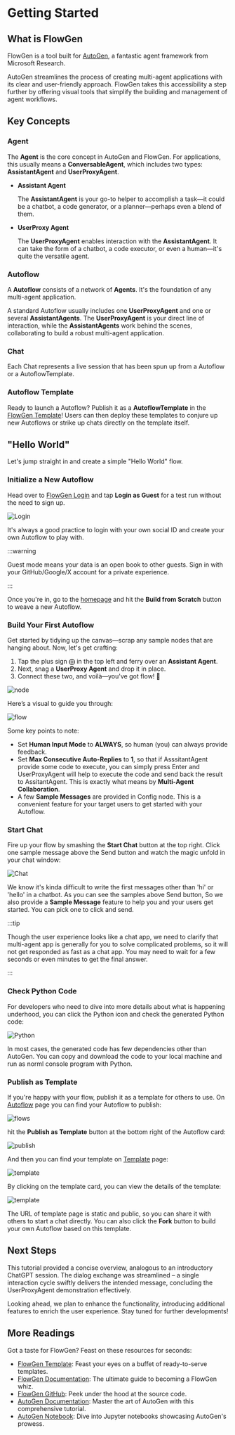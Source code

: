 # Getting Started

## What is FlowGen

FlowGen is a tool built for [AutoGen](https://microsoft.github.io/autogen/), a fantastic agent framework from Microsoft Research.

AutoGen streamlines the process of creating multi-agent applications with its clear and user-friendly approach. FlowGen takes this accessibility a step further by offering visual tools that simplify the building and management of agent workflows.

## Key Concepts

### Agent

The **Agent** is the core concept in AutoGen and FlowGen. For applications, this usually means a **ConversableAgent**, which includes two types: **AssistantAgent** and **UserProxyAgent**.

- **Assistant Agent**

  The **AssistantAgent** is your go-to helper to accomplish a task—it could be a chatbot, a code generator, or a planner—perhaps even a blend of them.

- **UserProxy Agent**

  The **UserProxyAgent** enables interaction with the **AssistantAgent**. It can take the form of a chatbot, a code executor, or even a human—it's quite the versatile agent.

### Autoflow

A **Autoflow** consists of a network of **Agents**. It's the foundation of any multi-agent application.

A standard Autoflow usually includes one **UserProxyAgent** and one or several **AssistantAgents**. The **UserProxyAgent** is your direct line of interaction, while the **AssistantAgents** work behind the scenes, collaborating to build a robust multi-agent application.

### Chat

Each Chat represents a live session that has been spun up from a Autoflow or a AutoflowTemplate.

### Autoflow Template

Ready to launch a Autoflow? Publish it as a **AutoflowTemplate** in the [FlowGen Template](https://platform.flowgen.app/templates/)! Users can then deploy these templates to conjure up new Autoflows or strike up chats directly on the template itself.

## "Hello World"

Let's jump straight in and create a simple "Hello World" flow.

### Initialize a New Autoflow

Head over to [FlowGen Login](https://platform.flowgen.app/auth/login) and tap **Login as Guest** for a test run without the need to sign up.

![Login](./img/login.png)

It's always a good practice to login with your own social ID and create your own Autoflow to play with.

:::warning

Guest mode means your data is an open book to other guests. Sign in with your GitHub/Google/X account for a private experience.

:::

Once you're in, go to the [homepage](https://platform.flowgen.app) and hit the **Build from Scratch** button to weave a new Autoflow.

### Build Your First Autoflow

Get started by tidying up the canvas—scrap any sample nodes that are hanging about. Now, let's get crafting:

1. Tap the plus sign ⨁ in the top left and ferry over an **Assistant Agent**.
2. Next, snag a **UserProxy Agent** and drop it in place.
3. Connect these two, and voilà—you've got flow! 🔗

![node](./img/node.png)

Here’s a visual to guide you through:

![flow](./img/flow.png)

Some key points to note:

- Set **Human Input Mode** to **ALWAYS**, so human (you) can always provide feedback.
- Set **Max Consecutive Auto-Replies** to **1**, so that if AsssitantAgent provide some code to execute, you can simply press Enter and UserProxyAgent will help to execute the code and send back the result to AssitantAgent. This is exactly what means by **Multi-Agent Collaboration**.
- A few **Sample Messages** are provided in Config node. This is a convenient feature for your target users to get started with your Autoflow.

### Start Chat

Fire up your flow by smashing the **Start Chat** button at the top right. Click one sample message above the Send button and watch the magic unfold in your chat window:

![Chat](./img/chat.png)

We know it's kinda difficult to write the first messages other than 'hi' or 'hello' in a chatbot. As you can see the samples above Send button, So we also provide a **Sample Message** feature to help you and your users get started. You can pick one to click and send.

:::tip

Though the user experience looks like a chat app, we need to clarify that multi-agent app is generally for you to solve complicated problems, so it will not get responded as fast as a chat app. You may need to wait for a few seconds or even minutes to get the final answer.

:::

### Check Python Code

For developers who need to dive into more details about what is happening underhood, you can click the Python icon and check the generated Python code:

![Python](./img/python.png)

In most cases, the generated code has few dependencies other than AutoGen. You can copy and download the code to your local machine and run as norml console program with Python.

### Publish as Template

If you're happy with your flow, publish it as a template for others to use. On [Autoflow](https://platform.flowgen.app/flows) page you can find your Autoflow to publish:

![flows](./img/flow.png)

hit the **Publish as Template** button at the bottom right of the Autoflow card:

![publish](./img/publish-as-template.png)

And then you can find your template on [Template](https://platform.flowgen.app/templates) page:

![template](./img/template.png)

By clicking on the template card, you can view the details of the template:

![template](./img/template.png)

The URL of template page is static and public, so you can share it with others to start a chat directly. You can also click the **Fork** button to build your own Autoflow based on this template.

## Next Steps

This tutorial provided a concise overview, analogous to an introductory ChatGPT session. The dialog exchange was streamlined – a single interaction cycle swiftly delivers the intended message, concluding the UserProxyAgent demonstration effectively.

Looking ahead, we plan to enhance the functionality, introducing additional features to enrich the user experience. Stay tuned for further developments!

## More Readings

Got a taste for FlowGen? Feast on these resources for seconds:

- [FlowGen Template](https://platform.flowgen.app/templates/): Feast your eyes on a buffet of ready-to-serve templates.
- [FlowGen Documentation](https://docs.flowgen.app/): The ultimate guide to becoming a FlowGen whiz.
- [FlowGen GitHub](https://github.com/tiwater/flowgen): Peek under the hood at the source code.
- [AutoGen Documentation](https://microsoft.github.io/autogen/): Master the art of AutoGen with this comprehensive tutorial.
- [AutoGen Notebook](https://github.com/microsoft/autogen/tree/main/notebook): Dive into Jupyter notebooks showcasing AutoGen's prowess.
